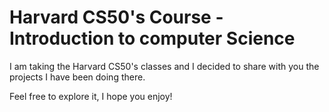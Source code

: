 # Harvard CS50's Course - Introduction to computer Science

I am taking the Harvard CS50's classes and I decided to share with you the projects I have been doing there.

Feel free to explore it, I hope you enjoy!

